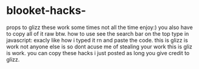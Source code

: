 # blooket-hacks-
props to glizz these work some times not all the time enjoy:) you also have to copy all of it raw btw.
how to use see the search bar on the top type in javascript: exacly like how i typed it rn and paste the code. 
this is glizz is work not anyone else is so dont acuse me of stealing your work this is gliz is work.
you can copy these hacks i just posted as long you give credit to glizz.
